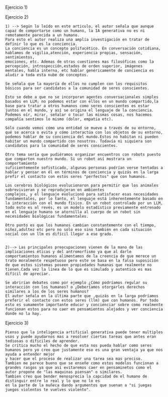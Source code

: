 Ejercicio 1)

Ejercicio 2)

    1) --> Según lo leído en este articulo, el autor señala que aunque capaz de comportarse como un humano, la IA generativa no es ni remotamente parecida a un humano.
    Para esto el autor realiza una amplia investigación en tratar de definir lo que es la conciencia.
    La conciencia es un concepto polifacético. En conversación cotidiana, hablamos de vigilia,atención, experiencia propias, sensación, sentimientos,
    emociones, etc. Ademas de otras cuestiones mas filosóficas como la percepción, introspección,estados de orden superior, imágenes mentales, habla interna, etc hablar genéricamente de conciencia es aludir a toda esta nube de conceptos.

    Se señala que la mayoría de ellos no cumplen con los requisitos básicos para ser candidatos a la comunidad de seres conscientes.

    Esto se debe a que no se incorporan agentes conversacionales simples basados en LLM; no podemos estar con ellos en un mundo compartido,la base para tratar a otros humanos como seres conscientes es estar juntos en el mundo, y así se origina el lenguaje de la conciencia. Podemos oír, mirar, señalar o tocar las mismas cosas, nos hacemos compañía sentimos lo mismo (dolor, empatia etc).

    Sólo cuando vemos cómo una entidad se mueve a través de su entorno, qué se acerca o evita y cómo interactúa con los objetos de su entorno, podemos hablar de su conciencia del mundo.Estos no habitan ni pueden habitar un mundo compartido con nosotros. Todavía ni siquiera son candidatos para la comunidad de seres conscientes.

    Otro tema sería que pudiéramos organizar encuentros con robots puesto que comparten nuestro mundo. Si un robot así mostrara un comportamiento
    suficientemente sofisticado, algunas personas podrían verse tentadas a hablar y pensar en él en términos de conciencia y quizás en la larga prefir el contacto con estos seres "perfectos" que con humanos.

    Los cerebros biológicos evolucionaron para permitir que los animales sobrevivieran y se reprodujeran en ambientes
    complejos, y el lenguaje evolucionó para satisfacer esas necesidades fundamentales, por lo tanto, el lenguaje está inherentemente basado en la interacción con el mundo físico. En un robot controlado por un LLM, todo esto es al revés, es un modelo estadístico previamente entrenado en el lenguaje humano se atornilla al cuerpo de un robot sin necesidades biológicas fundamentales.

    Otro punto es que los humanos cambian constantemente con el tiempo, niñez,adultez etc pero no solo eso sino también en cada situación social con un llm es difícil llegar a ese grado.


    2)--> Las principales preocupaciones vienen de la mano de las implicaciones éticas y del antromorfismo ya que al darle comportamientos humanos alimentamos de la creencia de que merece un trato moralmente respetuoso pero este se basa en la falsa suposición de que estos sistemas poseen propiedades humanas que realmente no tienen.Cada vez la linea de lo que es simulado y autentico es mas difícil de apreciar.

    Se abrirían debates como por ejemplo ¿Cómo podríamos regular su interacción con los humanos? o ¿Deberíamos otorgarles derechos similares a los de los seres humanos?
    El autor señala en la última parte que ,quizás en la larga podríamos preferir el contacto con estos seres (llm) que con humanos. Por todo esto es sumamente importante educar y concienciar sobre como realmente funcionan estos para no caer en pensamientos alejados y ver conciencia donde no la hay.



Ejercicio 3)

    Pienso que la inteligencia artificial generativa puede tener multiples usos y puede ayudarnos mas a resolver ciertas tareas que antes eran tediosas o dificiles de aprender.
    Se critica mucho el hecho de que esta nos pueda hablar como seres humanos pero yo creo que justamente eso es una gran ventaja ya que nos ayuda a entender mejor
    y hacer que el proceso de realizar una tarea sea mas preciso.
    Tambien me parece bueno que se enseñe como estos modelos funcionan a grandes rasgos ya que asi evitaremos caer en pensaminetos como el autor propone de "las maquinas piensan" o similares.
    Tambien creo que bender menosprecia la capcidad de el humano de distinguir entre lo real y lo que no lo es
    en la parte de la muñeca dando argumentos que suenan a "si juegas juegos violentos te vuelves violento".
